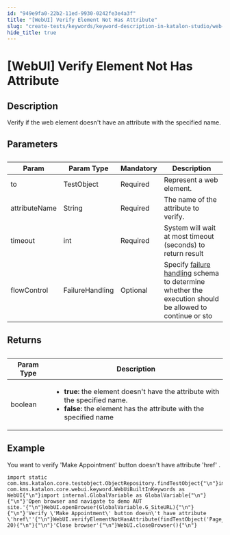 ```yaml
---
id: "949e9fa0-22b2-11ed-9930-0242fe3e4a3f"
title: "[WebUI] Verify Element Not Has Attribute"
slug: "create-tests/keywords/keyword-description-in-katalon-studio/web-ui-keywords/webui-verify-element-not-has-attribute"
hide_title: true
---
```


# <a id="id_0" class="anchor_top_offset"/><a id="ariaid-title1" class="anchor_top_offset"/>[WebUI] Verify Element Not Has Attribute


## <a id="id_0__id_1" class="anchor_top_offset"/>Description

              
<p xmlns="http://www.w3.org/1999/xhtml" className="p">Verify if the web element doesn't have an attribute with the   specified name.</p> 
      

## <a id="id_0__id_2" class="anchor_top_offset"/>Parameters

              
<table xmlns="http://www.w3.org/1999/xhtml" className="table anchor_top_offset" id="id_0__ecd4193b-464f-47c0-b665-efe365e10db0"><caption /><thead className="thead"><tr className><th className="entry anchor_top_offset" id="id_0__ecd4193b-464f-47c0-b665-efe365e10db0__entry__1">Param</th><th className="entry anchor_top_offset" id="id_0__ecd4193b-464f-47c0-b665-efe365e10db0__entry__2">Param Type</th><th className="entry anchor_top_offset" id="id_0__ecd4193b-464f-47c0-b665-efe365e10db0__entry__3">Mandatory</th><th className="entry anchor_top_offset" id="id_0__ecd4193b-464f-47c0-b665-efe365e10db0__entry__4">Description</th></tr></thead><tbody className="tbody"><tr className><td className="entry" headers="id_0__ecd4193b-464f-47c0-b665-efe365e10db0__entry__1 id_0__ecd4193b-464f-47c0-b665-efe365e10db0__entry__2 id_0__ecd4193b-464f-47c0-b665-efe365e10db0__entry__3 id_0__ecd4193b-464f-47c0-b665-efe365e10db0__entry__4 ">to</td><td className="entry" headers="id_0__ecd4193b-464f-47c0-b665-efe365e10db0__entry__1 id_0__ecd4193b-464f-47c0-b665-efe365e10db0__entry__2 id_0__ecd4193b-464f-47c0-b665-efe365e10db0__entry__3 id_0__ecd4193b-464f-47c0-b665-efe365e10db0__entry__4 ">TestObject</td><td className="entry" headers="id_0__ecd4193b-464f-47c0-b665-efe365e10db0__entry__1 id_0__ecd4193b-464f-47c0-b665-efe365e10db0__entry__2 id_0__ecd4193b-464f-47c0-b665-efe365e10db0__entry__3 id_0__ecd4193b-464f-47c0-b665-efe365e10db0__entry__4 ">Required</td><td className="entry" headers="id_0__ecd4193b-464f-47c0-b665-efe365e10db0__entry__1 id_0__ecd4193b-464f-47c0-b665-efe365e10db0__entry__2 id_0__ecd4193b-464f-47c0-b665-efe365e10db0__entry__3 id_0__ecd4193b-464f-47c0-b665-efe365e10db0__entry__4 ">Represent a web element.</td></tr><tr className><td className="entry" headers="id_0__ecd4193b-464f-47c0-b665-efe365e10db0__entry__1 id_0__ecd4193b-464f-47c0-b665-efe365e10db0__entry__2 id_0__ecd4193b-464f-47c0-b665-efe365e10db0__entry__3 id_0__ecd4193b-464f-47c0-b665-efe365e10db0__entry__4 ">attributeName</td><td className="entry" headers="id_0__ecd4193b-464f-47c0-b665-efe365e10db0__entry__1 id_0__ecd4193b-464f-47c0-b665-efe365e10db0__entry__2 id_0__ecd4193b-464f-47c0-b665-efe365e10db0__entry__3 id_0__ecd4193b-464f-47c0-b665-efe365e10db0__entry__4 ">String</td><td className="entry" headers="id_0__ecd4193b-464f-47c0-b665-efe365e10db0__entry__1 id_0__ecd4193b-464f-47c0-b665-efe365e10db0__entry__2 id_0__ecd4193b-464f-47c0-b665-efe365e10db0__entry__3 id_0__ecd4193b-464f-47c0-b665-efe365e10db0__entry__4 ">Required</td><td className="entry" headers="id_0__ecd4193b-464f-47c0-b665-efe365e10db0__entry__1 id_0__ecd4193b-464f-47c0-b665-efe365e10db0__entry__2 id_0__ecd4193b-464f-47c0-b665-efe365e10db0__entry__3 id_0__ecd4193b-464f-47c0-b665-efe365e10db0__entry__4 ">The name of the attribute to verify.</td></tr><tr className><td className="entry" headers="id_0__ecd4193b-464f-47c0-b665-efe365e10db0__entry__1 id_0__ecd4193b-464f-47c0-b665-efe365e10db0__entry__2 id_0__ecd4193b-464f-47c0-b665-efe365e10db0__entry__3 id_0__ecd4193b-464f-47c0-b665-efe365e10db0__entry__4 ">timeout</td><td className="entry" headers="id_0__ecd4193b-464f-47c0-b665-efe365e10db0__entry__1 id_0__ecd4193b-464f-47c0-b665-efe365e10db0__entry__2 id_0__ecd4193b-464f-47c0-b665-efe365e10db0__entry__3 id_0__ecd4193b-464f-47c0-b665-efe365e10db0__entry__4 ">int</td><td className="entry" headers="id_0__ecd4193b-464f-47c0-b665-efe365e10db0__entry__1 id_0__ecd4193b-464f-47c0-b665-efe365e10db0__entry__2 id_0__ecd4193b-464f-47c0-b665-efe365e10db0__entry__3 id_0__ecd4193b-464f-47c0-b665-efe365e10db0__entry__4 ">Required</td><td className="entry" headers="id_0__ecd4193b-464f-47c0-b665-efe365e10db0__entry__1 id_0__ecd4193b-464f-47c0-b665-efe365e10db0__entry__2 id_0__ecd4193b-464f-47c0-b665-efe365e10db0__entry__3 id_0__ecd4193b-464f-47c0-b665-efe365e10db0__entry__4 ">System will wait at most timeout (seconds) to return         result</td></tr><tr className><td className="entry" headers="id_0__ecd4193b-464f-47c0-b665-efe365e10db0__entry__1 id_0__ecd4193b-464f-47c0-b665-efe365e10db0__entry__2 id_0__ecd4193b-464f-47c0-b665-efe365e10db0__entry__3 id_0__ecd4193b-464f-47c0-b665-efe365e10db0__entry__4 ">flowControl</td><td className="entry" headers="id_0__ecd4193b-464f-47c0-b665-efe365e10db0__entry__1 id_0__ecd4193b-464f-47c0-b665-efe365e10db0__entry__2 id_0__ecd4193b-464f-47c0-b665-efe365e10db0__entry__3 id_0__ecd4193b-464f-47c0-b665-efe365e10db0__entry__4 ">FailureHandling</td><td className="entry" headers="id_0__ecd4193b-464f-47c0-b665-efe365e10db0__entry__1 id_0__ecd4193b-464f-47c0-b665-efe365e10db0__entry__2 id_0__ecd4193b-464f-47c0-b665-efe365e10db0__entry__3 id_0__ecd4193b-464f-47c0-b665-efe365e10db0__entry__4 ">Optional</td><td className="entry" headers="id_0__ecd4193b-464f-47c0-b665-efe365e10db0__entry__1 id_0__ecd4193b-464f-47c0-b665-efe365e10db0__entry__2 id_0__ecd4193b-464f-47c0-b665-efe365e10db0__entry__3 id_0__ecd4193b-464f-47c0-b665-efe365e10db0__entry__4 ">Specify <a className="xref" href="/docs/maintain/configure-failure-handling-settings-in-katalon-studio">failure handling</a> schema to         determine whether the execution should be allowed to continue or         sto</td></tr></tbody></table> 
      

## <a id="id_0__id_3" class="anchor_top_offset"/>Returns

              
<table xmlns="http://www.w3.org/1999/xhtml" className="table anchor_top_offset" id="id_0__e3d0b752-4e79-4da1-9802-ec2bd0f9cad8"><caption /><thead className="thead"><tr className><th className="entry anchor_top_offset" id="id_0__e3d0b752-4e79-4da1-9802-ec2bd0f9cad8__entry__1">Param Type</th><th className="entry anchor_top_offset" id="id_0__e3d0b752-4e79-4da1-9802-ec2bd0f9cad8__entry__2">Description</th></tr></thead><tbody className="tbody"><tr className><td className="entry" headers="id_0__e3d0b752-4e79-4da1-9802-ec2bd0f9cad8__entry__1 id_0__e3d0b752-4e79-4da1-9802-ec2bd0f9cad8__entry__2 ">boolean</td><td className="entry" headers="id_0__e3d0b752-4e79-4da1-9802-ec2bd0f9cad8__entry__1 id_0__e3d0b752-4e79-4da1-9802-ec2bd0f9cad8__entry__2 ">         <ul className="ul"><li className="li">             <strong className="ph b">true:</strong> the element doesn't have the attribute             with the specified name.</li><li className="li">             <strong className="ph b">false:</strong> the element has the attribute with the             specified name</li></ul>       </td></tr></tbody></table> 
      

## <a id="id_0__id_4" class="anchor_top_offset"/>Example

              
<p xmlns="http://www.w3.org/1999/xhtml" className="p">You want to verify 'Make Appointment'  button doesn't   have attribute 'href' .</p> 
              
<pre xmlns="http://www.w3.org/1999/xhtml" className="pre codeblock"><code>import static com.kms.katalon.core.testobject.ObjectRepository.findTestObject{"\n"}import com.kms.katalon.core.webui.keyword.WebUiBuiltInKeywords as WebUI{"\n"}import internal.GlobalVariable as GlobalVariable{"\n"}{"\n"}'Open browser and navigate to demo AUT site.'{"\n"}WebUI.openBrowser(GlobalVariable.G_SiteURL){"\n"}{"\n"}'Verify \'Make Appointment\' button doesn\'t have attribute \'href\''{"\n"}WebUI.verifyElementNotHasAttribute(findTestObject('Page_CuraHomepage/btn_MakeAppointment'),'href', 20){"\n"}{"\n"}'Close browser'{"\n"}WebUI.closeBrowser(){"\n"}</code></pre> 
            

